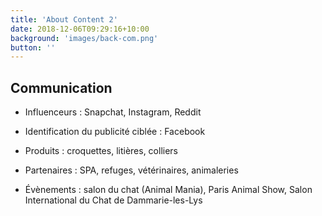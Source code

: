 ```yaml
---
title: 'About Content 2'
date: 2018-12-06T09:29:16+10:00
background: 'images/back-com.png'
button: ''
---
```



## Communication

- Influenceurs : Snapchat, Instagram, Reddit

- Identification du publicité ciblée : Facebook

- Produits : croquettes, litières, colliers

- Partenaires : SPA, refuges, vétérinaires, animaleries

- Évènements : salon du chat (Animal Mania), Paris Animal Show, Salon International du Chat de Dammarie-les-Lys


